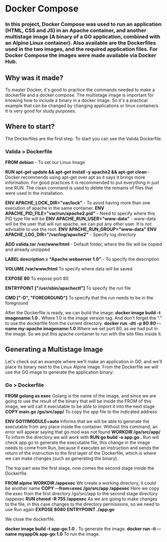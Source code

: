 # Docker Compose

### In this project, Docker Compose was used to run an application (HTML, CSS and JS) in an Apache container, and another multistage image (A binary of a GO application, combined with an Alpine Linux container). Also available are the Dockerfiles used in the two images, and the required application files. For Docker Compose the images were made available via Docker Hub.

## **Why was it made?**

To master Docker, it's good to practice the commands needed to make a dockerfile and a docker compose. The multistage image is important for knowing how to include a binary in a docker image. So it's a practical example that can be changed by changing applications or linux containers. It is very good for study purposes.

## **Where to start?**

The Dockerfiles are the first step. To start you can see the Valida Dockerfile.

### Valida > Dockerfile

**FROM debian** - To set our Linux Image

**RUN apt-get update && apt-get install -y apache2 && apt-get clean** - Docker recommends using apt-get over apt as it says it brings more information. For good practices it is recommended to put everything in just one RUN. The clean command is used to delete the remains of files that were used in the installation.

**ENV APACHE_LOCK_DIR="var/lock"** - To avoid having more than one execution of apache in the same container.
**ENV APACHE_PID_FILE="var/run/apache2.pid"** - Need to specify where this PID type file will be
**ENV APACHE_RUN_USER="www-data"** - www-data will be the user that will run apache, we can put any other user. It is not advisable to use the root.
**ENV APACHE_RUN_GROUP="www-data"**
**ENV APACHE_LOG_DIR="/var/log/apache2"** - Specify log directory

**ADD valida.tar /var/www/html** - Default folder, where the file will be copied and already unzipped

**LABEL description = "Apache webserver 1.0"** - To specify the description

**VOLUME /var/www/html** To specify where data will be saved

**EXPOSE 80** To expose port 80

**ENTRYPOINT ["/usr/sbin/apachectl"]** To specify the run file

**CMD ["-D", "FOREGROUND"]** To specify that the run needs to be in the foreground

After the Dockerfile is ready, we can build the image:
**docker image build -t imagename:1.0 .** Where 1.0 is the image version tag. And don't forget the "." to use the dockerfile from the current directory.
**docker run -dti -p 80:80 --name my-apache imagename:1.0** Where we set port 80, as we had put in the image. So we put this apache container to run with the site files inside it.

## **Generating a Multistage Image**

Let's check out an example where we'll make an application in GO, and we'll place its binary next to the Linux Alpine image. From the Dockerfile we will use the GO image to generate the application binary:

### Go > Dockerfile

**FROM golang as exec** Golang is the name of the image, and since we are going to use the result of the binary that will be inside the FROM of this image, we will call it executable to be able to import it into the next stage
**COPY main.go /go/src/app/** To copy the app file to the indicated address

**ENV GO111MODULE=auto** Informs that we will be able to generate the executable from any place inside the container. Without this command, an error will appear saying that go.mod was not found
**WORKDIR /go/src/app/** To inform the directory we will work with
**RUN go build -o app.go .** Run will check app.go to generate the executable file, this change in the image needs to come from Run, because it executes an instruction and sends the return of the instruction to the first layer of the Dockerfile, which is where we can make changes (such as generating the binary).

The top part was the first stage, now comes the second stage inside the Dockerfile.

**FROM alpine**
**WORKDIR /appexec** We create a working directory, it could be another name
**COPY --from=exec /go/src/app /appexec** Here we copy the exec from the first directory /go/src/app to the second stage directory /appexec
**RUN chmod -R 755 /appexec** As we are going to make changes to the file, in this case changes to the directory permissions, so we need to use Run again
**EXPOSE 8080**
**ENTRYPOINT ./app.go**

We close the dockerfile.

**docker image build -t app-go:1.0 .** To generate the image.
**docker run -ti --name myappOk app-go:1.0** To run the image.
